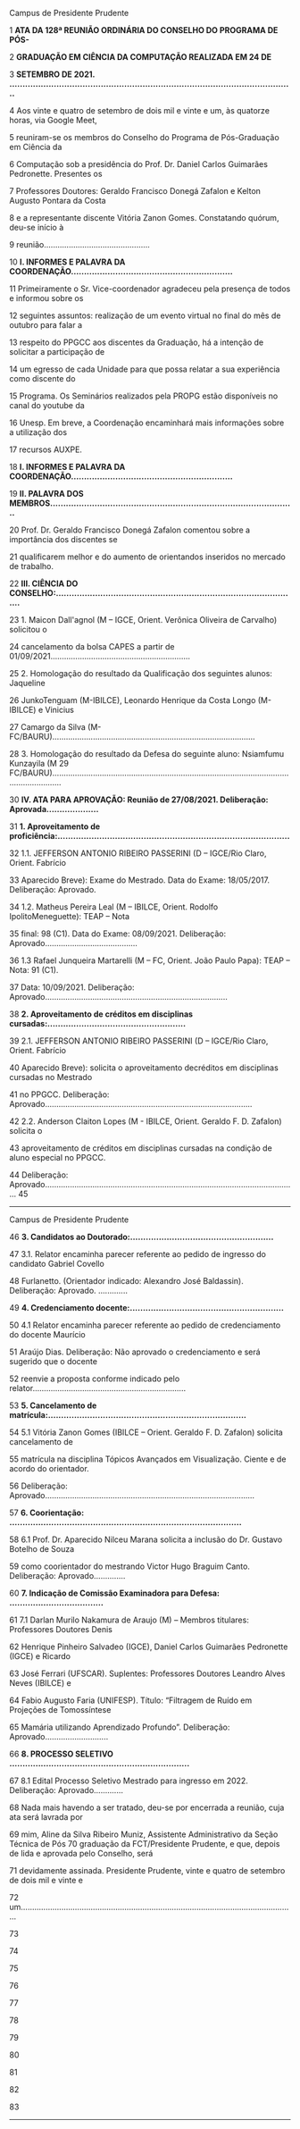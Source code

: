 Campus de Presidente Prudente


1 **ATA DA 128ª REUNIÃO ORDINÁRIA DO CONSELHO DO PROGRAMA DE PÓS-**

2 **GRADUAÇÃO EM CIÊNCIA DA COMPUTAÇÃO REALIZADA EM 24 DE**

3 **SETEMBRO DE 2021. .............................................................................................................**

4 Aos vinte e quatro de setembro de dois mil e vinte e um, às quatorze horas, via Google Meet,

5 reuniram-se os membros do Conselho do Programa de Pós-Graduação em Ciência da

6 Computação sob a presidência do Prof. Dr. Daniel Carlos Guimarães Pedronette. Presentes os

7 Professores Doutores: Geraldo Francisco Donegá Zafalon e Kelton Augusto Pontara da Costa

8 e a representante discente Vitória Zanon Gomes. Constatando quórum, deu-se início à

9 reunião...............................................

10 **I. INFORMES E PALAVRA DA COORDENAÇÃO..............................................................**

11 Primeiramente o Sr. Vice-coordenador agradeceu pela presença de todos e informou sobre os

12 seguintes assuntos: realização de um evento virtual no final do mês de outubro para falar a

13 respeito do PPGCC aos discentes da Graduação, há a intenção de solicitar a participação de

14 um egresso de cada Unidade para que possa relatar a sua experiência como discente do

15 Programa. Os Seminários realizados pela PROPG estão disponíveis no canal do youtube da

16 Unesp. Em breve, a Coordenação encaminhará mais informações sobre a utilização dos

17 recursos AUXPE.

18 **I. INFORMES E PALAVRA DA COORDENAÇÃO..............................................................**

19 **II. PALAVRA DOS MEMBROS..............................................................................................**

20 Prof. Dr. Geraldo Francisco Donegá Zafalon comentou sobre a importância dos discentes se

21 qualificarem melhor e do aumento de orientandos inseridos no mercado de trabalho.

22 **III. CIÊNCIA DO CONSELHO:.............................................................................................**

23 1. Maicon Dall'agnol (M – IGCE, Orient. Verônica Oliveira de Carvalho) solicitou o

24 cancelamento da bolsa CAPES a partir de 01/09/2021..............................................................

25 2. Homologação do resultado da Qualificação dos seguintes alunos: Jaqueline

26 JunkoTenguam (M-IBILCE), Leonardo Henrique da Costa Longo (M-IBILCE) e Vinicius

27 Camargo da Silva (M-FC/BAURU)..........................................................................................

28 3. Homologação do resultado da Defesa do seguinte aluno: Nsiamfumu Kunzayila (M
29 FC/BAURU)................................................................................................................................

30 **IV. ATA PARA APROVAÇÃO: Reunião de 27/08/2021. Deliberação: Aprovada....................**

31 **1. Aproveitamento de proficiência:.........................................................................................**

32 1.1. JEFFERSON ANTONIO RIBEIRO PASSERINI (D – IGCE/Rio Claro, Orient. Fabrício

33 Aparecido Breve): Exame do Mestrado. Data do Exame: 18/05/2017. Deliberação: Aprovado.

34 1.2. Matheus Pereira Leal (M – IBILCE, Orient. Rodolfo IpolitoMeneguette): TEAP – Nota

35 final: 98 (C1). Data do Exame: 08/09/2021. Deliberação: Aprovado.........................................

36 1.3 Rafael Junqueira Martarelli (M – FC, Orient. João Paulo Papa): TEAP – Nota: 91 (C1).

37 Data: 10/09/2021. Deliberação: Aprovado.................................................................................

38 **2. Aproveitamento de créditos em disciplinas cursadas:.....................................................**

39 2.1. JEFFERSON ANTONIO RIBEIRO PASSERINI (D – IGCE/Rio Claro, Orient. Fabrício

40 Aparecido Breve): solicita o aproveitamento decréditos em disciplinas cursadas no Mestrado

41 no PPGCC. Deliberação: Aprovado............................................................................................

42 2.2. Anderson Claiton Lopes (M - IBILCE, Orient. Geraldo F. D. Zafalon) solicita o

43 aproveitamento de créditos em disciplinas cursadas na condição de aluno especial no PPGCC.

44 Deliberação: Aprovado................................................................................................................
45


-----

Campus de Presidente Prudente


46 **3. Candidatos ao Doutorado:.......................................................**

47 3.1. Relator encaminha parecer referente ao pedido de ingresso do candidato Gabriel Covello

48 Furlanetto. (Orientador indicado: Alexandro José Baldassin). Deliberação: Aprovado. .............

49 **4. Credenciamento docente:...........................................................**

50 4.1 Relator encaminha parecer referente ao pedido de credenciamento do docente Maurício

51 Araújo Dias. Deliberação: Não aprovado o credenciamento e será sugerido que o docente

52 reenvie a proposta conforme indicado pelo relator....................................................................

53 **5. Cancelamento de matrícula:............................................................................**

54 5.1 Vitória Zanon Gomes (IBILCE – Orient. Geraldo F. D. Zafalon) solicita cancelamento de

55 matrícula na disciplina Tópicos Avançados em Visualização. Ciente e de acordo do orientador.

56 Deliberação: Aprovado.............................................................................................

57 **6. Coorientação: .........................................................................................**

58 6.1 Prof. Dr. Aparecido Nilceu Marana solicita a inclusão do Dr. Gustavo Botelho de Souza

59 como coorientador do mestrando Victor Hugo Braguim Canto. Deliberação: Aprovado..............

60 **7. Indicação de Comissão Examinadora para Defesa: ....................................**

61 7.1 Darlan Murilo Nakamura de Araujo (M) – Membros titulares: Professores Doutores Denis

62 Henrique Pinheiro Salvadeo (IGCE), Daniel Carlos Guimarães Pedronette (IGCE) e Ricardo

63 José Ferrari (UFSCAR). Suplentes: Professores Doutores Leandro Alves Neves (IBILCE) e

64 Fabio Augusto Faria (UNIFESP). Título: “Filtragem de Ruído em Projeções de Tomossíntese

65 Mamária utilizando Aprendizado Profundo”. Deliberação: Aprovado............................

66 **8. PROCESSO SELETIVO .....................................................................**

67 8.1 Edital Processo Seletivo Mestrado para ingresso em 2022. Deliberação: Aprovado.............

68 Nada mais havendo a ser tratado, deu-se por encerrada a reunião, cuja ata será lavrada por

69 mim, Aline da Silva Ribeiro Muniz, Assistente Administrativo da Seção Técnica de Pós
70 graduação da FCT/Presidente Prudente, e que, depois de lida e aprovada pelo Conselho, será

71 devidamente assinada. Presidente Prudente, vinte e quatro de setembro de dois mil e vinte e

72 um..........................................................................................................................

73

74

75

76

77

78

79

80

81

82

83


-----

